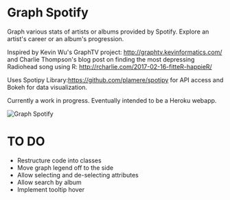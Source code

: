 # Graph Spotify
Graph various stats of artists or albums provided by Spotify. Explore an artist's career or an album's progression.

Inspired by Kevin Wu's GraphTV project: http://graphtv.kevinformatics.com/ and Charlie Thompson's blog post on finding the most depressing Radiohead song using R: http://rcharlie.com/2017-02-16-fitteR-happieR/

Uses Spotipy Library:https://github.com/plamere/spotipy for API access and Bokeh for data visualization.

Currently a work in progress. Eventually intended to be a Heroku webapp.

![Graph Spotify](http://i.imgur.com/NAUdDvD.jpg)

# TO DO
* Restructure code into classes
* Move graph legend off to the side
* Allow selecting and de-selecting attributes
* Allow search by album
* Implement tooltip hover
